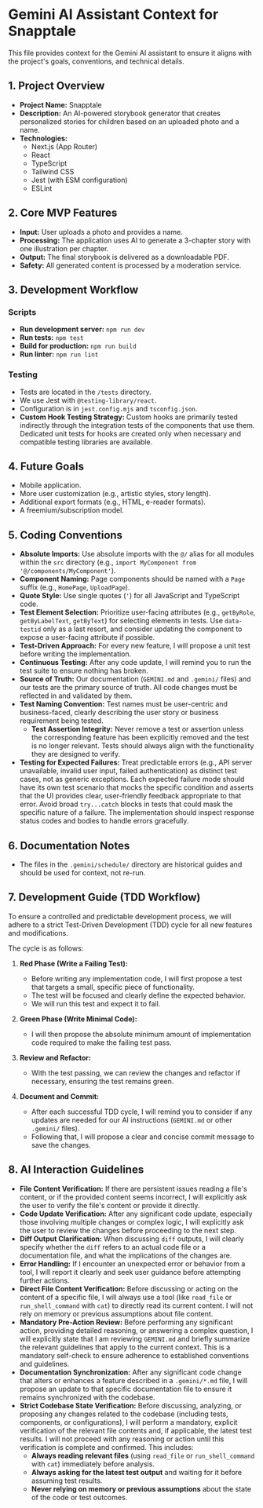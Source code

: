 # Gemini AI Assistant Context for Snapptale

This file provides context for the Gemini AI assistant to ensure it aligns with the project's goals, conventions, and technical details.

## 1. Project Overview

- **Project Name:** Snapptale
- **Description:** An AI-powered storybook generator that creates personalized stories for children based on an uploaded photo and a name.
- **Technologies:**
  - Next.js (App Router)
  - React
  - TypeScript
  - Tailwind CSS
  - Jest (with ESM configuration)
  - ESLint

## 2. Core MVP Features

- **Input:** User uploads a photo and provides a name.
- **Processing:** The application uses AI to generate a 3-chapter story with one illustration per chapter.
- **Output:** The final storybook is delivered as a downloadable PDF.
- **Safety:** All generated content is processed by a moderation service.

## 3. Development Workflow

### Scripts

- **Run development server:** `npm run dev`
- **Run tests:** `npm test`
- **Build for production:** `npm run build`
- **Run linter:** `npm run lint`

### Testing

- Tests are located in the `/tests` directory.
- We use Jest with `@testing-library/react`.
- Configuration is in `jest.config.mjs` and `tsconfig.json`.
- **Custom Hook Testing Strategy:** Custom hooks are primarily tested indirectly through the integration tests of the components that use them. Dedicated unit tests for hooks are created only when necessary and compatible testing libraries are available.

## 4. Future Goals

- Mobile application.
- More user customization (e.g., artistic styles, story length).
- Additional export formats (e.g., HTML, e-reader formats).
- A freemium/subscription model.

## 5. Coding Conventions

- **Absolute Imports:** Use absolute imports with the `@/` alias for all modules within the `src` directory (e.g., `import MyComponent from '@/components/MyComponent'`).
- **Component Naming:** Page components should be named with a `Page` suffix (e.g., `HomePage`, `UploadPage`).
- **Quote Style:** Use single quotes (`'`) for all JavaScript and TypeScript code.
- **Test Element Selection:** Prioritize user-facing attributes (e.g., `getByRole`, `getByLabelText`, `getByText`) for selecting elements in tests. Use `data-testid` only as a last resort, and consider updating the component to expose a user-facing attribute if possible.
- **Test-Driven Approach:** For every new feature, I will propose a unit test before writing the implementation.
- **Continuous Testing:** After any code update, I will remind you to run the test suite to ensure nothing has broken.
- **Source of Truth:** Our documentation (`GEMINI.md` and `.gemini/` files) and our tests are the primary source of truth. All code changes must be reflected in and validated by them.
- **Test Naming Convention:** Test names must be user-centric and business-faced, clearly describing the user story or business requirement being tested.
    *   **Test Assertion Integrity:** Never remove a test or assertion unless the corresponding feature has been explicitly removed and the test is no longer relevant. Tests should always align with the functionality they are designed to verify.
- **Testing for Expected Failures:** Treat predictable errors (e.g., API server unavailable, invalid user input, failed authentication) as distinct test cases, not as generic exceptions. Each expected failure mode should have its own test scenario that mocks the specific condition and asserts that the UI provides clear, user-friendly feedback appropriate to that error. Avoid broad `try...catch` blocks in tests that could mask the specific nature of a failure. The implementation should inspect response status codes and bodies to handle errors gracefully.

## 6. Documentation Notes

- The files in the `.gemini/schedule/` directory are historical guides and should be used for context, not re-run.

## 7. Development Guide (TDD Workflow)

To ensure a controlled and predictable development process, we will adhere to a strict Test-Driven Development (TDD) cycle for all new features and modifications.

The cycle is as follows:

1.  **Red Phase (Write a Failing Test):**
    *   Before writing any implementation code, I will first propose a test that targets a small, specific piece of functionality.
    *   The test will be focused and clearly define the expected behavior.
    *   We will run this test and expect it to fail.

2.  **Green Phase (Write Minimal Code):**
    *   I will then propose the absolute minimum amount of implementation code required to make the failing test pass.

3.  **Review and Refactor:**
    *   With the test passing, we can review the changes and refactor if necessary, ensuring the test remains green.

4.  **Document and Commit:**
    *   After each successful TDD cycle, I will remind you to consider if any updates are needed for our AI instructions (`GEMINI.md` or other `.gemini/` files).
    *   Following that, I will propose a clear and concise commit message to save the changes.

## 8. AI Interaction Guidelines

- **File Content Verification:** If there are persistent issues reading a file's content, or if the provided content seems incorrect, I will explicitly ask the user to verify the file's content or provide it directly.
- **Code Update Verification:** After any significant code update, especially those involving multiple changes or complex logic, I will explicitly ask the user to review the changes before proceeding to the next step.
- **Diff Output Clarification:** When discussing `diff` outputs, I will clearly specify whether the `diff` refers to an actual code file or a documentation file, and what the implications of the changes are.
- **Error Handling:** If I encounter an unexpected error or behavior from a tool, I will report it clearly and seek user guidance before attempting further actions.
- **Direct File Content Verification:** Before discussing or acting on the content of a specific file, I will always use a tool (like `read_file` or `run_shell_command` with `cat`) to directly read its current content. I will not rely on memory or previous assumptions about file content.
- **Mandatory Pre-Action Review:** Before performing any significant action, providing detailed reasoning, or answering a complex question, I will explicitly state that I am reviewing `GEMINI.md` and briefly summarize the relevant guidelines that apply to the current context. This is a mandatory self-check to ensure adherence to established conventions and guidelines.
- **Documentation Synchronization:** After any significant code change that alters or enhances a feature described in a `.gemini/*.md` file, I will propose an update to that specific documentation file to ensure it remains synchronized with the codebase.
- **Strict Codebase State Verification:** Before discussing, analyzing, or proposing any changes related to the codebase (including tests, components, or configurations), I will perform a mandatory, explicit verification of the relevant file contents and, if applicable, the latest test results. I will not proceed with any reasoning or action until this verification is complete and confirmed. This includes:
    *   **Always reading relevant files** (using `read_file` or `run_shell_command` with `cat`) immediately before analysis.
    *   **Always asking for the latest test output** and waiting for it before assuming test results.
    *   **Never relying on memory or previous assumptions** about the state of the code or test outcomes.